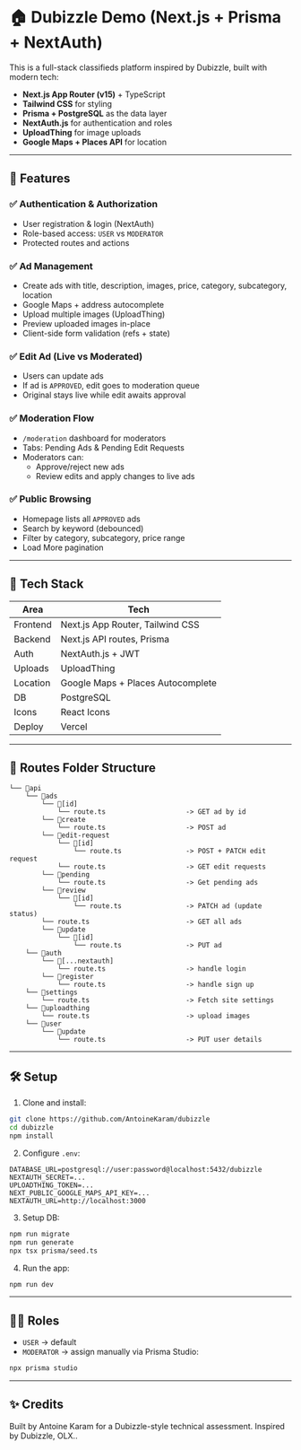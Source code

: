 # 🏠 Dubizzle Demo (Next.js + Prisma + NextAuth)

This is a full-stack classifieds platform inspired by Dubizzle, built with modern tech:

- **Next.js App Router (v15)** + TypeScript
- **Tailwind CSS** for styling
- **Prisma + PostgreSQL** as the data layer
- **NextAuth.js** for authentication and roles
- **UploadThing** for image uploads
- **Google Maps + Places API** for location

---

## 🚀 Features

### ✅ Authentication & Authorization
- User registration & login (NextAuth)
- Role-based access: `USER` vs `MODERATOR`
- Protected routes and actions

### ✅ Ad Management
- Create ads with title, description, images, price, category, subcategory, location
- Google Maps + address autocomplete
- Upload multiple images (UploadThing)
- Preview uploaded images in-place
- Client-side form validation (refs + state)

### ✅ Edit Ad (Live vs Moderated)
- Users can update ads
- If ad is `APPROVED`, edit goes to moderation queue
- Original stays live while edit awaits approval

### ✅ Moderation Flow
- `/moderation` dashboard for moderators
- Tabs: Pending Ads & Pending Edit Requests
- Moderators can:
  - Approve/reject new ads
  - Review edits and apply changes to live ads

### ✅ Public Browsing
- Homepage lists all `APPROVED` ads
- Search by keyword (debounced)
- Filter by category, subcategory, price range
- Load More pagination

---

## 🧱 Tech Stack

| Area        | Tech                             |
|-------------|----------------------------------|
| Frontend    | Next.js App Router, Tailwind CSS |
| Backend     | Next.js API routes, Prisma       |
| Auth        | NextAuth.js + JWT                |
| Uploads     | UploadThing                      |
| Location    | Google Maps + Places Autocomplete|
| DB          | PostgreSQL                       |
| Icons       |  React Icons                     |
| Deploy      | Vercel                           |

---

## 📁 Routes Folder Structure

```
└── 📁api
    └── 📁ads
        └── 📁[id]
            └── route.ts                    -> GET ad by id
        └── 📁create
            └── route.ts                    -> POST ad
        └── 📁edit-request
            └── 📁[id]
                └── route.ts                -> POST + PATCH edit request
            └── route.ts                    -> GET edit requests
        └── 📁pending
            └── route.ts                    -> Get pending ads
        └── 📁review
            └── 📁[id]
                └── route.ts                -> PATCH ad (update status)
        └── route.ts                        -> GET all ads
        └── 📁update
            └── 📁[id]
                └── route.ts                -> PUT ad 
    └── 📁auth
        └── 📁[...nextauth]
            └── route.ts                    -> handle login
        └── 📁register
            └── route.ts                    -> handle sign up
    └── 📁settings
        └── route.ts                        -> Fetch site settings
    └── 📁uploadthing
        └── route.ts                        -> upload images
    └── 📁user
        └── 📁update
            └── route.ts                    -> PUT user details
```

---

## 🛠️ Setup

1. Clone and install:
```bash
git clone https://github.com/AntoineKaram/dubizzle
cd dubizzle
npm install
```

2. Configure `.env`:
```env
DATABASE_URL=postgresql://user:password@localhost:5432/dubizzle
NEXTAUTH_SECRET=...
UPLOADTHING_TOKEN=...
NEXT_PUBLIC_GOOGLE_MAPS_API_KEY=...
NEXTAUTH_URL=http://localhost:3000
```

3. Setup DB:
```bash
npm run migrate
npm run generate
npx tsx prisma/seed.ts
```

4. Run the app:
```bash
npm run dev
```

---

## 🧑‍💻 Roles

- `USER` → default
- `MODERATOR` → assign manually via Prisma Studio: 

```bash
npx prisma studio
```

---


## ✨ Credits

Built by Antoine Karam for a Dubizzle-style technical assessment.
Inspired by Dubizzle, OLX..

